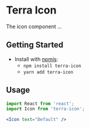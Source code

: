 # Terra Icon

The icon component ...

## Getting Started

- Install with [npmjs](https://www.npmjs.com):
  - `npm install terra-icon`
  - `yarn add terra-icon`

## Usage

```jsx
import React from 'react';
import Icon from 'terra-icon';

<Icon text="Default" />
```
